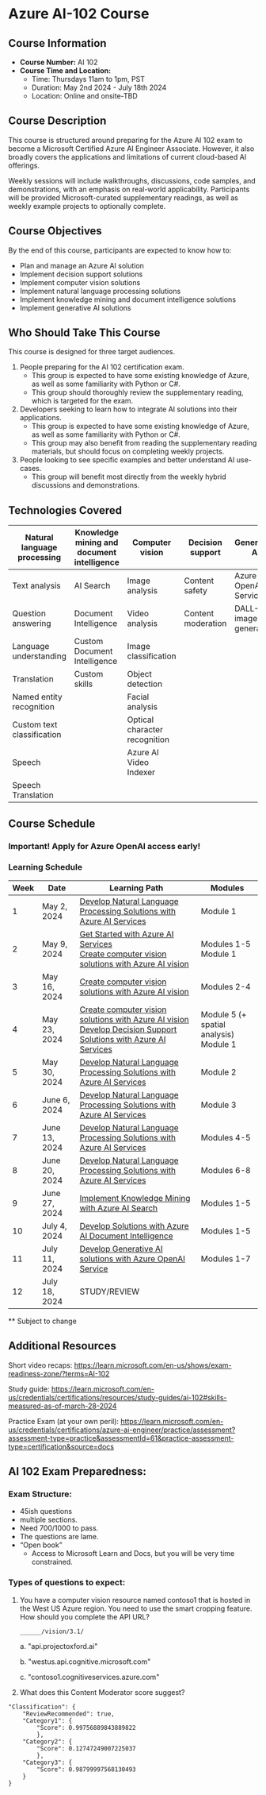 # Azure AI-102 Course
## Course Information
- **Course Number:** AI 102
- **Course Time and Location:** 
    - Time: Thursdays 11am to 1pm, PST
    - Duration: May 2nd 2024 - July 18th 2024
    - Location: Online and onsite-TBD



## Course Description

This course is structured around preparing for the Azure AI 102 exam to become a Microsoft Certified Azure AI Engineer Associate. However, it also broadly covers the applications and limitations of current cloud-based AI offerings.

Weekly sessions will include walkthroughs, discussions, code samples, and demonstrations, with an emphasis on real-world applicability. Participants will be provided Microsoft-curated supplementary readings, as well as weekly example projects to optionally complete.



## Course Objectives

By the end of this course, participants are expected to know how to:
 * Plan and manage an Azure AI solution
 * Implement decision support solutions
 * Implement computer vision solutions
 * Implement natural language processing solutions
 * Implement knowledge mining and document intelligence  solutions
 * Implement generative AI solutions

## Who Should Take This Course

This course is designed for three target audiences.
 1. People preparing for the AI 102 certification exam. 
    - This group is expected to have some existing knowledge of Azure, as well as some familiarity with Python or C#.
    - This group should thoroughly review the supplementary reading, which is targeted for the exam.
2. Developers seeking to learn how to integrate AI solutions into their applications.
    - This group is expected to have some existing knowledge of Azure, as well as some familiarity with Python or C#.
    - This group may also benefit from reading the supplementary reading materials, but should focus on completing weekly projects.
3. People looking to see specific examples and better understand AI use-cases.
    - This group will benefit most directly from the weekly hybrid discussions and demonstrations.

## Technologies Covered

| Natural language processing     | Knowledge mining and document intelligence | Computer vision                 | Decision support      | Generative AI        |
|---------------------------------|--------------------------------------------|---------------------------------|-----------------------|----------------------|
| Text analysis                   | AI Search                                  | Image analysis                  | Content safety        | Azure OpenAI Service |
| Question answering              | Document Intelligence                      | Video analysis                  | Content moderation    | DALL-E image generation |
| Language understanding          | Custom Document Intelligence               | Image classification            |                       |                      |
| Translation                     | Custom skills                              | Object detection                |                       |                      |
| Named entity recognition        |                                            | Facial analysis                 |                       |                      |
| Custom text classification      |                                            | Optical character recognition   |                       |                      |
| Speech                          |                                            | Azure AI Video Indexer          |                       |                      |
| Speech Translation              |                                            |                                 |                       |                      |



## Course Schedule

### **Important**!  Apply for Azure OpenAI access early!

### Learning Schedule



| Week | Date         | Learning Path                                                                                                                                                                               | Modules                         |
|------|--------------|---------------------------------------------------------------------------------------------------------------------------------------------------------------------------------------------|---------------------------------|
| 1    | May 2, 2024  | [Develop Natural Language Processing Solutions with Azure AI Services](https://learn.microsoft.com/en-us/training/paths/develop-language-solutions-azure-ai/)                                | Module 1                        |
| 2    | May 9, 2024  | [Get Started with Azure AI Services](https://learn.microsoft.com/en-us/training/paths/get-started-azure-ai/) <br> [Create computer vision solutions with Azure AI vision](https://learn.microsoft.com/en-us/training/paths/create-computer-vision-solutions-azure-ai/) | Modules 1-5 <br> Module 1       |
| 3    | May 16, 2024 | [Create computer vision solutions with Azure AI vision](https://learn.microsoft.com/en-us/training/paths/create-computer-vision-solutions-azure-ai/)                                        | Modules 2-4                     |
| 4    | May 23, 2024 | [Create computer vision solutions with Azure AI vision](https://learn.microsoft.com/en-us/training/paths/create-computer-vision-solutions-azure-ai/) <br> [Develop Decision Support Solutions with Azure AI Services](https://learn.microsoft.com/en-us/training/paths/develop-decision-support/) | Module 5 (+ spatial analysis) <br> Module 1 |
| 5    | May 30, 2024 | [Develop Natural Language Processing Solutions with Azure AI Services](https://learn.microsoft.com/en-us/training/paths/develop-language-solutions-azure-ai/)                                | Module 2                        |
| 6    | June 6, 2024 | [Develop Natural Language Processing Solutions with Azure AI Services](https://learn.microsoft.com/en-us/training/paths/develop-language-solutions-azure-ai/)                                | Module 3                        |
| 7    | June 13, 2024| [Develop Natural Language Processing Solutions with Azure AI Services](https://learn.microsoft.com/en-us/training/paths/develop-language-solutions-azure-ai/)                                | Modules 4-5                     |
| 8    | June 20, 2024| [Develop Natural Language Processing Solutions with Azure AI Services](https://learn.microsoft.com/en-us/training/paths/develop-language-solutions-azure-ai/)                                | Modules 6-8                     |
| 9    | June 27, 2024| [Implement Knowledge Mining with Azure AI Search](https://learn.microsoft.com/en-us/training/paths/implement-knowledge-mining-azure-cognitive-search/)                                      | Modules 1-5                     |
| 10   | July 4, 2024 | [Develop Solutions with Azure AI Document Intelligence](https://learn.microsoft.com/en-us/training/paths/extract-data-from-forms-document-intelligence/)                                    | Modules 1-5                      |
| 11   | July 11, 2024| [Develop Generative AI solutions with Azure OpenAI Service](https://learn.microsoft.com/en-us/training/paths/develop-ai-solutions-azure-openai/)                                            | Modules 1-7                     |
| 12   | July 18, 2024| STUDY/REVIEW                                                                                                                                                                                |                                 |
** Subject to change




## Additional Resources

Short video recaps:
https://learn.microsoft.com/en-us/shows/exam-readiness-zone/?terms=AI-102

Study guide:
https://learn.microsoft.com/en-us/credentials/certifications/resources/study-guides/ai-102#skills-measured-as-of-march-28-2024


Practice Exam (at your own peril): https://learn.microsoft.com/en-us/credentials/certifications/azure-ai-engineer/practice/assessment?assessment-type=practice&assessmentId=61&practice-assessment-type=certification&source=docs



## AI 102 Exam Preparedness:
### Exam Structure:
- 45ish questions
- multiple sections. 
- Need 700/1000 to pass. 
- The questions are lame.
- “Open book”
    - Access to Microsoft Learn and Docs, but you will be very time constrained.

### Types of questions to expect:
1.
   You have a computer vision resource named contoso1 that is hosted in the West US Azure region. You need to use the smart cropping feature. How should you complete the API URL? 
   
   `______/vision/3.1/`
   
   a. "api.projectoxford.ai"

   b. "westus.api.cognitive.microsoft.com"
   
   c. "contoso1.cognitiveservices.azure.com"

2. What does this Content Moderator score suggest?
```
"Classification": {
    "ReviewRecommended": true,
    "Category1": {
        "Score": 0.99756889843889822
        },
    "Category2": {
        "Score": 0.12747249007225037
        },
    "Category3": {
        "Score": 0.98799997568130493
    }
}
```